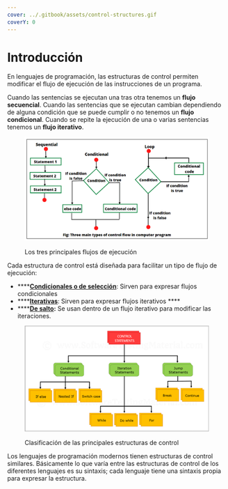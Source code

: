 ```yaml
---
cover: ../.gitbook/assets/control-structures.gif
coverY: 0
---
```


# Introducción

En lenguajes de programación, las estructuras de control permiten modificar el flujo de ejecución de las instrucciones de un programa.

Cuando las sentencias se ejecutan una tras otra tenemos un **flujo secuencial**. Cuando las sentencias que se ejecutan cambian dependiendo de alguna condición que se puede cumplir o no tenemos un **flujo condicional**. Cuando se repite la ejecución de una o varias sentencias tenemos un **flujo iterativo**.

<figure><img src="../.gitbook/assets/control-flow.png" alt=""><figcaption><p>Los tres principales flujos de ejecución</p></figcaption></figure>

Cada estructura de control está diseñada para facilitar un tipo de flujo de ejecución:&#x20;

* ****[**Condicionales o de selección**](estructuras-de-control-condicional/): Sirven para expresar flujos condicionales
* ****[**Iterativas**](estructuras-de-control-iterativas/): Sirven para expresar flujos iterativos ****&#x20;
* ****[**De salto**](estructuras-de-control-de-salto/)**:** Se usan dentro de un flujo iterativo para modificar las iteraciones.

<figure><img src="../.gitbook/assets/control-structures.png" alt=""><figcaption><p>Clasificación de las principales estructuras de control</p></figcaption></figure>

Los lenguajes de programación modernos tienen estructuras de control similares. Básicamente lo que varía entre las estructuras de control de los diferentes lenguajes es su sintaxis; cada lenguaje tiene una sintaxis propia para expresar la estructura.
